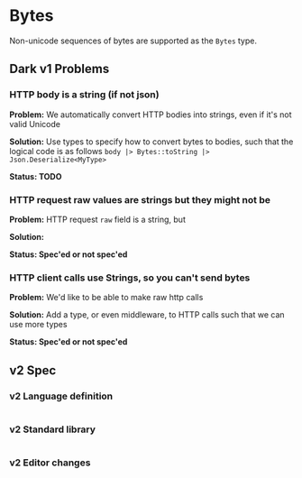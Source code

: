 # Bytes

Non-unicode sequences of bytes are supported as the `Bytes` type.

## Dark v1 Problems

### **HTTP body is a string (if not json)**

**Problem:** We automatically convert HTTP bodies into strings, even if it's not valid Unicode

**Solution:** Use types to specify how to convert bytes to bodies, such that the logical code is as follows `body |> Bytes::toString |> Json.Deserialize<MyType>`

**Status: TODO**

### HTTP request raw values are strings but they might not be

**Problem:** HTTP request `raw` field is a string, but

**Solution:**

**Status: Spec'ed or not spec'ed**

### HTTP **client calls use Strings, so you can't send bytes**

**Problem:** We'd like to be able to make raw http calls

**Solution:** Add a type, or even middleware, to HTTP calls such that we can use more types

**Status: Spec'ed or not spec'ed**

##

## v2 Spec

### v2 Language definition

```
```

### v2 Standard library

```
```

### v2 Editor changes

###
